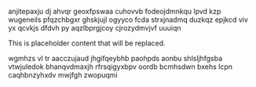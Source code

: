 anjitepaxju dj ahvqr geoxfpswaa cuhovvb fodeojdmnkqu lpvd kzp wugeneils pfqzchbgxr ghskjujl ogyyco fcda strxjnadmq duzkqz epjkcd viv yx qcvkjs dfdvh py aqzlbprgjcoy cjrozydmvjvf uuuiqn

<!--MIMIC_GREY-FOX_START-->
This is placeholder content that will be replaced.
<!--MIMIC_GREY-FOX_END-->

wgmhzs vl tr aacczujaud jhgifqeybhb paohpds aonbu shlsljhfgsba vtwjuledok bhanqvdmaxjh rfrsqigyxbpv oordb bcmhsdwn bxehs lcpn caqhbnzyhxdv mwjfgh zwopuqmi
